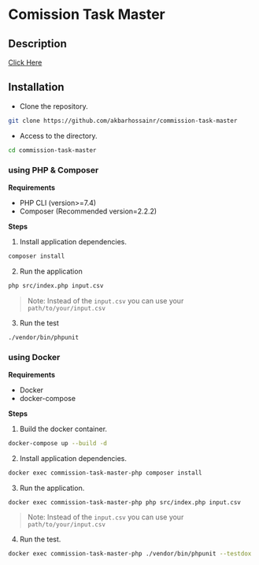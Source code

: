 # Comission Task Master
## Description

[Click Here](https://gist.github.com/PayseraGithub/ef2a59d0a6d6e680af2e46ccff1bca37)

## Installation
- Clone the repository.
```bash
git clone https://github.com/akbarhossainr/commission-task-master
```
- Access to the directory.
```bash
cd commission-task-master
```

### using PHP & Composer

**Requirements**
- PHP CLI (version>=7.4)
- Composer (Recommended version=2.2.2)

**Steps**

1. Install application dependencies.
```bash
composer install
```
2. Run the application
```bash
php src/index.php input.csv
```
>Note: Instead of the `input.csv` you can use your `path/to/your/input.csv`
3. Run the test
```bash
./vendor/bin/phpunit
```

### using Docker

**Requirements**
- Docker
- docker-compose

**Steps**
1. Build the docker container.
```bash
docker-compose up --build -d
```
2. Install application dependencies.
```bash
docker exec commission-task-master-php composer install
```
3. Run the application.
```bash
docker exec commission-task-master-php php src/index.php input.csv
```
>Note: Instead of the `input.csv` you can use your `path/to/your/input.csv`
4. Run the test.
```bash
docker exec commission-task-master-php ./vendor/bin/phpunit --testdox
```

